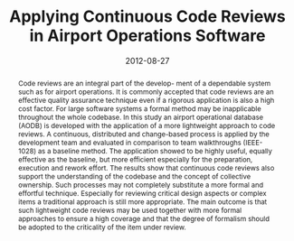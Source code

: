 ---
abstract: Code reviews are an integral part of the develop- ment of a dependable system
  such as for airport operations. It is commonly accepted that code reviews are an
  effective quality assurance technique even if a rigorous application is also a high
  cost factor. For large software systems a formal method may be inapplicable throughout
  the whole codebase. In this study an airport operational database (AODB) is developed
  with the application of a more lightweight approach to code reviews. A continuous,
  distributed and change-based process is applied by the development team and evaluated
  in comparison to team walkthroughs (IEEE-1028) as a baseline method. The application
  showed to be highly useful, equally effective as the baseline, but more efficient
  especially for the preparation, execution and rework effort. The results show that
  continuous code reviews also support the understanding of the codebase and the concept
  of collective ownership. Such processes may not completely substitute a more formal
  and effortful technique. Especially for reviewing critical design aspects or complex
  items a traditional approach is still more appropriate. The main outcome is that
  such lightweight code reviews may be used together with more formal approaches to
  ensure a high coverage and that the degree of formalism should be adopted to the
  criticality of the item under review.
authors:
- Mario Bernhart
- Stefan Strobl
- Andreas Mauczka
- Thomas Grechenig
date: '2012-08-27'
featured: false
links:
- name: Publik
  url: https://publik.tuwien.ac.at/showentry.php?ID=215195&lang=1
publication_types:
- '0'
publishDate: '2012-08-27'
title: Applying Continuous Code Reviews in Airport Operations Software
url_pdf: ''
---